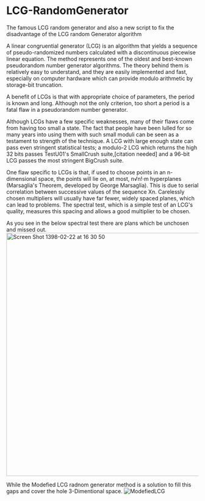 # LCG-RandomGenerator
The famous LCG random generator and also a new script to fix the disadvantage of the LCG random Generator algorithm

A linear congruential generator (LCG) is an algorithm that yields a sequence of pseudo-randomized numbers calculated with a discontinuous piecewise linear equation. The method represents one of the oldest and best-known pseudorandom number generator algorithms. The theory behind them is relatively easy to understand, and they are easily implemented and fast, especially on computer hardware which can provide modulo arithmetic by storage-bit truncation.

A benefit of LCGs is that with appropriate choice of parameters, the period is known and long. Although not the only criterion, too short a period is a fatal flaw in a pseudorandom number generator.

Although LCGs have a few specific weaknesses, many of their flaws come from having too small a state. The fact that people have been lulled for so many years into using them with such small moduli can be seen as a testament to strength of the technique. A LCG with large enough state can pass even stringent statistical tests; a modulo-2 LCG which returns the high 32 bits passes TestU01's SmallCrush suite,[citation needed] and a 96-bit LCG passes the most stringent BigCrush suite.

One flaw specific to LCGs is that, if used to choose points in an n-dimensional space, the points will lie on, at most, n√n!⋅m hyperplanes (Marsaglia's Theorem, developed by George Marsaglia). This is due to serial correlation between successive values of the sequence Xn. Carelessly chosen multipliers will usually have far fewer, widely spaced planes, which can lead to problems. The spectral test, which is a simple test of an LCG's quality, measures this spacing and allows a good multiplier to be chosen.

As you see in the below spectral test there are plans which be unchosen and missed out.
<img width="637" alt="Screen Shot 1398-02-22 at 16 30 50" src="https://user-images.githubusercontent.com/13776994/58165353-d746e200-7c9c-11e9-8f4d-2f5229c46f3a.png">

While the Modefied LCG radnom generator method is a solution to fill this gaps and cover the hole 3-Dimentional space.
![ModefiedLCG](https://user-images.githubusercontent.com/13776994/58165515-2f7de400-7c9d-11e9-8007-47813f22f699.png)

